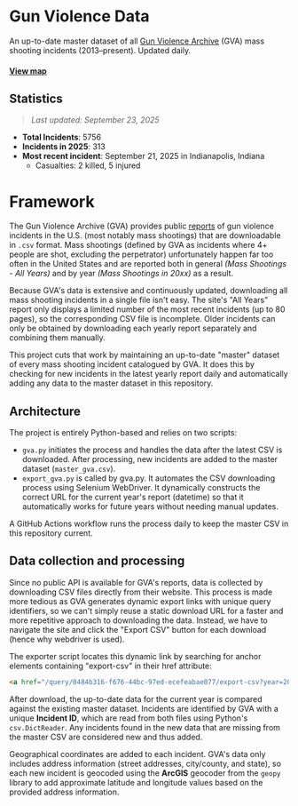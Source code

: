 # Gun Violence Data
An up-to-date master dataset of all [Gun Violence Archive](https://www.gunviolencearchive.org/) (GVA) mass shooting incidents (2013–present). Updated daily.

#### [View map](https://dxzys.github.io/Gun-Violence-Data/map.html)

## Statistics
>*Last updated: September 23, 2025*
- **Total Incidents**: 5756
- **Incidents in 2025**: 313
- **Most recent incident**: September 21, 2025 in Indianapolis, Indiana
  - Casualties: 2 killed, 5 injured

# Framework
The Gun Violence Archive (GVA) provides public [reports](https://www.gunviolencearchive.org/reports) of gun violence incidents in the U.S. (most notably mass shootings) that are downloadable in `.csv` format. Mass shootings (defined by GVA as incidents where 4+ people are shot, excluding the perpetrator) unfortunately happen far too often in the United States and are reported both in general *(Mass Shootings - All Years)* and by year *(Mass Shootings in 20xx)* as a result.

Because GVA's data is extensive and continuously updated, downloading all mass shooting incidents in a single file isn't easy. The site's "All Years" report only displays a limited number of the most recent incidents (up to 80 pages), so the corresponding CSV file is incomplete. Older incidents can only be obtained by downloading each yearly report separately and combining them manually.

This project cuts that work by maintaining an up-to-date "master" dataset of every mass shooting incident catalogued by GVA. It does this by checking for new incidents in the latest yearly report daily and automatically adding any data to the master dataset in this repository.

## Architecture
The project is entirely Python-based and relies on two scripts: 
- `gva.py` initiates the process and handles the data after the latest CSV is downloaded. After processing, new incidents are added to the master dataset (`master_gva.csv`).
- `export_gva.py` is called by gva.py. It automates the CSV downloading process using Selenium WebDriver. It dynamically constructs the correct URL for the current year's report (datetime) so that it automatically works for future years without needing manual updates.

A GitHub Actions workflow runs the process daily to keep the master CSV in this repository current.

## Data collection and processing
Since no public API is available for GVA's reports, data is collected by downloading CSV files directly from their website. This process is made more tedious as GVA generates dynamic export links with unique query identifiers, so we can't simply reuse a static download URL for a faster and more repetitive approach to downloading the data. Instead, we have to navigate the site and click the "Export CSV" button for each download (hence why webdriver is used).

The exporter script locates this dynamic link by searching for anchor elements containing "export-csv" in their href attribute:
```html
<a href="/query/0484b316-f676-44bc-97ed-ecefeabae077/export-csv?year=2025" class="button">Export as CSV</a>
```

After download, the up-to-date data for the current year is compared against the existing master dataset. Incidents are identified by GVA with a unique **Incident ID**, which are read from both files using Python's `csv.DictReader`. Any incidents found in the new data that are missing from the master CSV are considered new and thus added.

Geographical coordinates are added to each incident. GVA's data only includes address information (street addresses, city/county, and state), so each new incident is geocoded using the **ArcGIS** geocoder from the `geopy` library to add approximate latitude and longitude values based on the provided address information.
